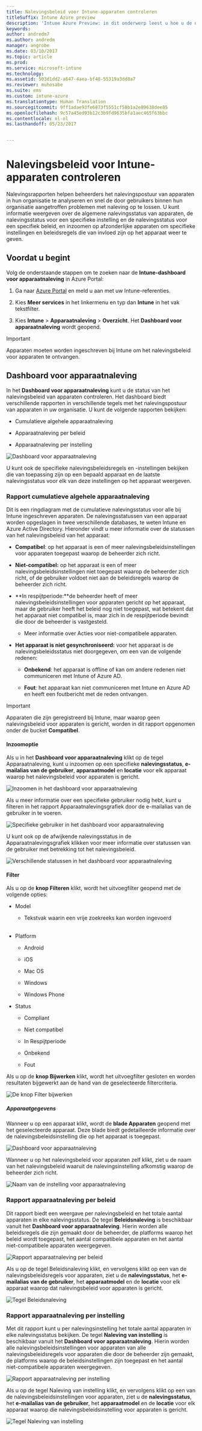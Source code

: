 ```yaml
---
title: Nalevingsbeleid voor Intune-apparaten controleren
titleSuffix: Intune Azure preview
description: 'Intune Azure Preview: in dit onderwerp leest u hoe u de nalevingsbeleid voor apparaten kunt controleren.'
keywords: 
author: andredm7
ms.author: andredm
manager: angrobe
ms.date: 03/10/2017
ms.topic: article
ms.prod: 
ms.service: microsoft-intune
ms.technology: 
ms.assetid: 503d1dd2-a647-4aea-bf48-55319a3dd8a7
ms.reviewer: muhosabe
ms.suite: ems
ms.custom: intune-azure
ms.translationtype: Human Translation
ms.sourcegitcommit: 9ff1adae93fe6873f5551cf58b1a2e89638dee85
ms.openlocfilehash: 9c57a45ed93b12c3b9fd9635bfa1aec465f63bbc
ms.contentlocale: nl-nl
ms.lasthandoff: 05/23/2017


---
```

# <a name="monitor-intune-device-compliance-policies"></a>Nalevingsbeleid voor Intune-apparaten controleren

Nalevingsrapporten helpen beheerders het nalevingspostuur van apparaten in hun organisatie te analyseren en snel de door gebruikers binnen hun organisatie aangetroffen problemen met naleving op te lossen. U kunt informatie weergeven over de algemene nalevingsstatus van apparaten, de nalevingsstatus voor een specifieke instelling en de nalevingsstatus voor een specifiek beleid, en inzoomen op afzonderlijke apparaten om specifieke instellingen en beleidsregels die van invloed zijn op het apparaat weer te geven.

## <a name="before-you-begin"></a>Voordat u begint

Volg de onderstaande stappen om te zoeken naar de **Intune-dashboard voor apparaatnaleving** in Azure Portal:

1.  Ga naar [Azure Portal](https://portal.azure.com) en meld u aan met uw Intune-referenties.

2.  Kies **Meer services** in het linkermenu en typ dan **Intune** in het vak tekstfilter.

3.  Kies **Intune** &gt; **Apparaatnaleving** &gt; **Overzicht**. Het **Dashboard voor apparaatnaleving** wordt geopend.

> [!IMPORTANT] 
> Apparaten moeten worden ingeschreven bij Intune om het nalevingsbeleid voor apparaten te ontvangen.

## <a name="device-compliance-dashboard"></a>Dashboard voor apparaatnaleving

In het **Dashboard voor apparaatnaleving** kunt u de status van het nalevingsbeleid van apparaten controleren. Het dashboard biedt verschillende rapporten in verschillende tegels met het nalevingspostuur van apparaten in uw organisatie. U kunt de volgende rapporten bekijken:

-   Cumulatieve algehele apparaatnaleving

-   Apparaatnaleving per beleid

-   Apparaatnaleving per instelling

![Dashboard voor apparaatnaleving](./media/idc-1.png)

U kunt ook de specifieke nalevingsbeleidsregels en -instellingen bekijken die van toepassing zijn op een bepaald apparaat en de laatste nalevingsstatus voor elk van deze instellingen op het apparaat weergeven.

### <a name="overall-device-compliance-aggregate-report"></a>Rapport cumulatieve algehele apparaatnaleving

Dit is een ringdiagram met de cumulatieve nalevingsstatus voor alle bij Intune ingeschreven apparaten. De nalevingsstatussen van een apparaat worden opgeslagen in twee verschillende databases, te weten Intune en Azure Active Directory. Hieronder vindt u meer informatie over de statussen van het nalevingsbeleid van het apparaat:

-   **Compatibel**: op het apparaat is een of meer nalevingsbeleidsinstellingen voor apparaten toegepast waarop de beheerder zich richt.

-   **Niet-compatibel:** op het apparaat is een of meer nalevingsbeleidsinstellingen niet toegepast waarop de beheerder zich richt, of de gebruiker voldoet niet aan de beleidsregels waarop de beheerder zich richt.

-   **In respijtperiode:**de beheerder heeft of meer nalevingsbeleidsinstellingen voor apparaten gericht op het apparaat, maar de gebruiker heeft het beleid nog niet toegepast, wat betekent dat het apparaat niet compatibel is, maar zich in de respijtperiode bevindt die door de beheerder is vastgesteld.

    -   Meer informatie over Acties voor niet-compatibele apparaten.

-   **Het apparaat is niet gesynchroniseerd:** voor het apparaat is de nalevingsbeleidsstatus niet doorgegeven, om een van de volgende redenen:

    -   **Onbekend**: het apparaat is offline of kan om andere redenen niet communiceren met Intune of Azure AD.

    -   **Fout**: het apparaat kan niet communiceren met Intune en Azure AD en heeft een foutbericht met de reden ontvangen.

> [!IMPORTANT] 
> Apparaten die zijn geregistreerd bij Intune, maar waarop geen nalevingsbeleid voor apparaten is gericht, worden in dit rapport opgenomen onder de bucket **Compatibel**.

#### <a name="drill-down-option"></a>Inzoomoptie

Als u in het **Dashboard voor apparaatnaleving** klikt op de tegel Apparaatnaleving, kunt u inzoomen op een specifieke **nalevingsstatus**, **e-mailalias van de gebruiker**, **apparaatmodel** en **locatie**  voor elk apparaat waarop het nalevingsbeleid voor apparaten is gericht.

![Inzoomen in het dashboard voor apparaatnaleving](./media/idc-2.png)

Als u meer informatie over een specifieke gebruiker nodig hebt, kunt u filteren in het rapport Apparaatnalevingsgrafiek door de e-mailalias van de gebruiker in te voeren.

![Specifieke gebruiker in het dashboard voor apparaatnaleving](./media/idc-3.png)

U kunt ook op de afwijkende nalevingsstatus in de Apparaatnalevingsgrafiek klikken voor meer informatie over statussen van de gebruiker met betrekking tot het nalevingsbeleid.

![Verschillende statussen in het dashboard voor apparaatnaleving](./media/idc-4.png)

#### <a name="filter"></a>Filter

Als u op de **knop Filteren** klikt, wordt het uitvoegfilter geopend met de volgende opties:

-   Model

    -   Tekstvak waarin een vrije zoekreeks kan worden ingevoerd
<br></br>
-   Platform

    -   Android

    -   iOS

    -   Mac OS

    -   Windows

    -   Windows Phone

-   Status

    -   Compliant

    -   Niet compatibel

    -   In Respijtperiode

    -   Onbekend

    -   Fout

Als u op de **knop Bijwerken** klikt, wordt het uitvoegfilter gesloten en worden resultaten bijgewerkt aan de hand van de geselecteerde filtercriteria.

![De knop Filter bijwerken](./media/idc-5.png)

##### <a name="device-details"></a>Apparaatgegevens

Wanneer u op een apparaat klikt, wordt de **blade Apparaten** geopend met het geselecteerde apparaat. Deze blade biedt gedetailleerde informatie over de nalevingsbeleidsinstelling die op het apparaat is toegepast.

![Dashboard voor apparaatnaleving](./media/idc-6.png)

Wanneer u op het nalevingsbeleid voor apparaten zelf klikt, ziet u de naam van het nalevingsbeleid waaruit de nalevingsinstelling afkomstig waarop de beheerder zich richt.

![Naam van de instelling voor apparaatnaleving](./media/idc-7.png)

### <a name="per-policy-device-compliance-report"></a>Rapport apparaatnaleving per beleid

Dit rapport biedt een weergave per nalevingsbeleid en het totale aantal apparaten in elke nalevingsstatus. De tegel **Beleidsnaleving** is beschikbaar vanuit het **Dashboard voor apparaatnaleving**. Hierin worden alle beleidsregels die zijn gemaakt door de beheerder, de platforms waarop het beleid wordt toegepast, het aantal compatibele apparaten en het aantal niet-compatibele apparaten weergegeven.

![Rapport apparaatnaleving per beleid](./media/idc-8.png)

Als u op de tegel Beleidsnaleving klikt, en vervolgens klikt op een van de nalevingsbeleidsregels voor apparaten, ziet u de **nalevingsstatus**, het **e-mailalias van de gebruiker**, het **apparaatmodel** en de **locatie** voor elk apparaat waarop dat nalevingsbeleid voor apparaten is gericht.

![Tegel Beleidsnaleving](./media/idc-9.png)

### <a name="per-setting-device-compliance-report"></a>Rapport apparaatnaleving per instelling

Met dit rapport kunt u per nalevingsinstelling het totale aantal apparaten in elke nalevingsstatus bekijken. De tegel **Naleving van instelling** is beschikbaar vanuit het **Dashboard voor apparaatnaleving**. Hierin worden alle nalevingsbeleidsinstellingen voor apparaten van alle nalevingsbeleidsregels voor apparaten die door de beheerder zijn gemaakt, de platforms waarop de beleidsinstellingen zijn toegepast en het aantal niet-compatibele apparaten weergegeven.

![Rapport apparaatnaleving per instelling](./media/idc-10.png)

Als u op de tegel Naleving van instelling klikt, en vervolgens klikt op een van de nalevingsbeleidsinstellingen voor apparaten, ziet u de **nalevingsstatus**, het **e-mailalias van de gebruiker**, het **apparaatmodel** en de **locatie** voor elk apparaat waarop die nalevingsbeleidsinstelling voor apparaten is gericht.

![Tegel Naleving van instelling](./media/idc-11.png)

